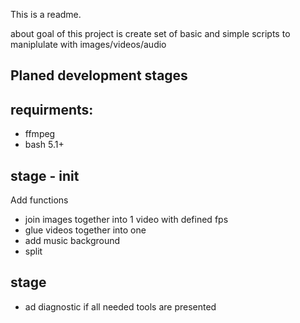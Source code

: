 This is a readme.

about
goal of this project is create set of basic and simple scripts to maniplulate with images/videos/audio

Planed development stages
----------------------------

requirments:
------------
* ffmpeg
* bash 5.1+

stage - init
--------
Add functions
* join images together into 1 video with defined fps
* glue videos together into one
* add music background
* split

stage
--------
* ad diagnostic if all needed tools are presented
